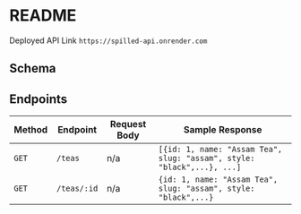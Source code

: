 # README

<!--This README would normally document whatever steps are necessary to get the
application up and running.

Things you may want to cover:

* Ruby version

* System dependencies

* Configuration

* Database initialization

* How to run the test suite-->

Deployed API Link `https://spilled-api.onrender.com`

## Schema


## Endpoints
| Method | Endpoint | Request Body | Sample Response |
--- | --- | --- | ---
`GET` | `/teas` | n/a | `[{id: 1, name: "Assam Tea", slug: "assam", style: "black",...}, ...]`
`GET` | `/teas/:id` | n/a | `{id: 1, name: "Assam Tea", slug: "assam", style: "black",...}`

